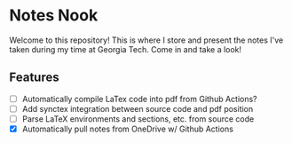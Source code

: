 # Notes Nook

Welcome to this repository! This is where I store and present the notes I've
taken during my time at Georgia Tech. Come in and take a look!

## Features

- [ ] Automatically compile LaTex code into pdf from Github Actions?
- [ ] Add synctex integration between source code and pdf position
- [ ] Parse LaTeX environments and sections, etc. from source code
- [x] Automatically pull notes from OneDrive w/ Github Actions

